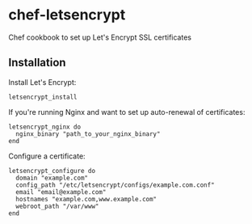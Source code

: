 # chef-letsencrypt
Chef cookbook to set up Let's Encrypt SSL certificates

## Installation

Install Let's Encrypt:

```
letsencrypt_install
```

If you're running Nginx and want to set up auto-renewal of certificates:

```
letsencrypt_nginx do
  nginx_binary "path_to_your_nginx_binary"
end
```

Configure a certificate:

```
letsencrypt_configure do
  domain "example.com"
  config_path "/etc/letsencrypt/configs/example.com.conf"
  email "email@example.com"
  hostnames "example.com,www.example.com"
  webroot_path "/var/www"
end
```
